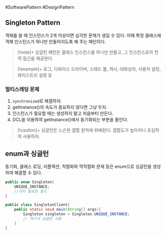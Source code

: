 #SoftwarePattern #DesignPattern

## Singleton Pattern
객체를 쓸 때 인스턴스가 2개 이상이면 심각한 문제가 생길 수 있다. 이때 특정 클래스에 객체 인스턴스가 하나만 만들어지도록 해 주는 패턴이다.

> [!note]+ 
> 싱글턴 패턴은 클래스 인스턴스를 하나만 만들고, 그 인스턴스로의 전역 접근을 제공한다.

> [!example]+ 
> 로그, 디바이스 드라이버, 스레드 풀, 캐시, 대화상자, 사용자 설정, 레지스트리 설정 등

### 멀티스레딩 문제
1. `synchronized`로 해결하자.
2. getInstance()의 속도가 중요하지 않다면 그냥 두자.
3. 인스턴스가 필요할 때는 생성하지 말고 처음부터 만든다.
4. DCL을 이용하여 getInstance()에서 동기화되는 부분을 줄인다.

> [!caution]+ 
> 싱글턴은 느슨한 결합 원칙에 위배된다. 결합도가 높아지니 조심하여 사용하자.


## enum과 싱글턴
동기화, 클래스 로딩, 리플렉션, 직렬화와 역직렬화 문제 등은 enum으로 싱글턴을 생성하여 해결할 수 있다.

```java
public enum Singleton{
	UNIQUE_INSTANCE;
	//기타 필요한 필드
}

public class SingletonClient{
	public static void main(String[] args){
		Singleton singleton = Singleton.UNIQUE_INSTANCE;
		// 여기서 싱글턴 사용
	}
}
```